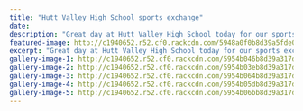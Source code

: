 ```yaml
---
title: "Hutt Valley High School sports exchange"
date: 
description: "Great day at Hutt Valley High School today for our sports exchange, Wednesday 14 June."
featured-image: http://c1940652.r52.cf0.rackcdn.com/5948a0f0b8d39a5fde000098/boys8.jpg
excerpt: "Great day at Hutt Valley High School today for our sports exchange, Wednesday 14 June."
gallery-image-1: http://c1940652.r52.cf0.rackcdn.com/5954b046b8d39a317d00006a/19105534_811799888969119_4750780740218742290_n.jpg
gallery-image-2: http://c1940652.r52.cf0.rackcdn.com/5954b03eb8d39a317d000068/19059280_811799928969115_1791488746191231952_n.jpg
gallery-image-3: http://c1940652.r52.cf0.rackcdn.com/5954b064b8d39a317d000072/19149336_811799885635786_4205354510111338885_n.jpg
gallery-image-4: http://c1940652.r52.cf0.rackcdn.com/5954b05db8d39a317d000070/19146112_811799875635787_4516484329335229524_n.jpg
gallery-image-5: http://c1940652.r52.cf0.rackcdn.com/5954b06bb8d39a317d000074/19225055_811799905635784_6997123651830898481_n.jpg
---
```

